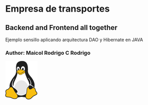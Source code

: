 # Empresa de transportes

## Backend and Frontend all together

Ejemplo sensillo aplicando arquitectura DAO y Hibernate en JAVA

### Author: Maicol Rodrigo C Rodrigo

![Tux, the Linux mascot](./img/tux.png)

